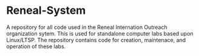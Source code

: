 # Reneal-System
A repository for all code used in the Reneal Internation Outreach organization sytem. This is used for standalone computer labs based upon Linux/LTSP.
The repository contains code for creation, maintenace, and operation of these labs. 

